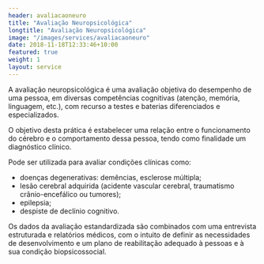 ```yaml
---
header: avaliacaoneuro
title: "Avaliação Neuropsicológica"
longtitle: "Avaliação Neuropsicológica"
image: "/images/services/avaliacaoneuro"
date: 2018-11-18T12:33:46+10:00
featured: true
weight: 1
layout: service
---
```


A avaliação neuropsicológica é uma avaliação objetiva do desempenho de uma pessoa, em diversas competências cognitivas (atenção, memória, linguagem, etc.), com recurso a testes e baterias diferenciados e especializados.

O objetivo desta prática é estabelecer uma relação entre o funcionamento do cérebro e o comportamento dessa pessoa, tendo como finalidade um diagnóstico clínico.

Pode ser utilizada para avaliar condições clínicas como:

* doenças degenerativas: demências, esclerose múltipla;
* lesão cerebral adquirida (acidente vascular cerebral, traumatismo crânio-encefálico ou tumores);
* epilepsia;
* despiste de declínio cognitivo.

Os dados da avaliação estandardizada são combinados com uma entrevista estruturada e relatórios médicos, com o intuito de definir as necessidades de desenvolvimento e um plano de reabilitação adequado à pessoas e à sua condição biopsicossocial.
